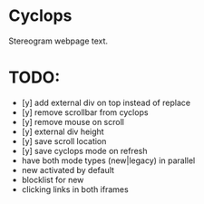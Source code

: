 # Cyclops

Stereogram webpage text.

# TODO:

- [y] add external div on top instead of replace
- [y] remove scrollbar from cyclops
- [y] remove mouse on scroll
- [y] external div height
- [y] save scroll location
- [y] save cyclops mode on refresh
- have both mode types (new|legacy) in parallel
- new activated by default
- blocklist for new
- clicking links in both iframes
